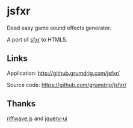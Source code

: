 jsfxr
=====

Dead easy game sound effects generator.

A port of [sfxr](http://www.drpetter.se/project_sfxr.html) to HTML5.


Links
-----

Application:  http://github.grumdrig.com/jsfxr/

Source code:  https://github.com/grumdrig/jsfxr/


Thanks
------

 [riffwave.js](http://www.codebase.es/riffwave/) and 
 [jquery-ui](http://jqueryui.com/)
